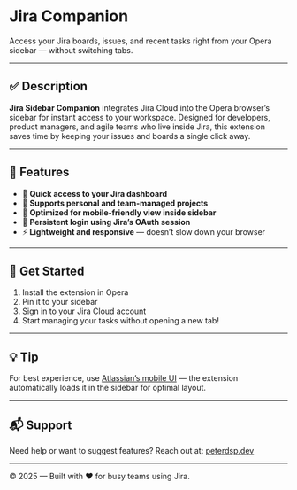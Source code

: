 # Jira Companion

Access your Jira boards, issues, and recent tasks right from your Opera sidebar — without switching tabs.

---

## ✅ Description

**Jira Sidebar Companion** integrates Jira Cloud into the Opera browser’s sidebar for instant access to your workspace. Designed for developers, product managers, and agile teams who live inside Jira, this extension saves time by keeping your issues and boards a single click away.

---

## 🚀 Features

- 🔗 **Quick access to your Jira dashboard**
- 🧩 **Supports personal and team-managed projects**
- 📱 **Optimized for mobile-friendly view inside sidebar**
- 🔐 **Persistent login using Jira’s OAuth session**
- ⚡ **Lightweight and responsive** — doesn’t slow down your browser

---

## 📌 Get Started

1. Install the extension in Opera
2. Pin it to your sidebar
3. Sign in to your Jira Cloud account
4. Start managing your tasks without opening a new tab!

---

## 💡 Tip

For best experience, use [Atlassian’s mobile UI](https://id.atlassian.com/login) — the extension automatically loads it in the sidebar for optimal layout.

---

## 📬 Support

Need help or want to suggest features? Reach out at: [peterdsp.dev](https://peterdsp.dev)

---

© 2025 — Built with ❤️ for busy teams using Jira.
